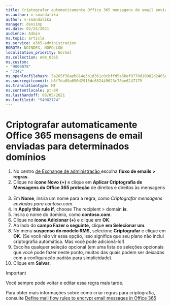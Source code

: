 ```yaml
---
title: Criptografar automaticamente Office 365 mensagens de email enviadas para determinados domínios
ms.author: v-smandalika
author: v-smandalika
manager: dansimp
ms.date: 02/24/2021
audience: Admin
ms.topic: article
ms.service: o365-administration
ROBOTS: NOINDEX, NOFOLLOW
localization_priority: Normal
ms.collection: Adm_O365
ms.custom:
- "9000078"
- "7342"
ms.openlocfilehash: 5a285f36aeb814e3b1d361c8cbffd5a6bef0770d10082d24654c7bbda59ce65b
ms.sourcegitcommit: b5f7da89a650d2915dc652449623c78be6247175
ms.translationtype: MT
ms.contentlocale: pt-BR
ms.lasthandoff: 08/05/2021
ms.locfileid: "54082174"
---
```

# <a name="automatically-encrypt-office-365-email-messages-sent-to-certain-domains"></a>Criptografar automaticamente Office 365 mensagens de email enviadas para determinados domínios

1. No centro [de Exchange de administração,](https://outlook.office365.com/ecp/)escolha **fluxo de emails > regras.** 
2. Clique no **ícone Novo (+)** e clique em **Aplicar Criptografia de Mensagens do Office 365 proteção** de direitos e direitos às mensagens .
3. Em **Nome**, insira um nome para a regra, como *Criptografar mensagens enviadas para contoso.com*.
4. In **Apply this rule if**, choose The recipient > domain **is**. 
5. Insira o nome do domínio, como **contoso.com**.
6. Clique no **ícone Adicionar (+)** e clique em **OK**.
7. Ao lado do **campo Fazer o seguinte,** clique **em Selecionar um**. 
8. No menu **suspenso do modelo RMS,** selecione **Criptografar** e clique em **OK**. (Se você não vir essa opção, isso significa que seu plano não inclui criptografia automática. Mas você pode adicioná-lo!)
9. Escolha qualquer seleção opcional (em uma lista de seleções opcionais que você pode fazer neste ponto, muitas das quais podem ser deixadas com a configuração padrão para simplicidade).
10. Clique em **Salvar**.

> [!IMPORTANT]
> Você sempre pode voltar e editar essa regra mais tarde.

Para obter mais informações sobre como criar regras para criptografia, consulte [Define mail flow rules to encrypt email messages in Office 365](https://docs.microsoft.com/microsoft-365/compliance/define-mail-flow-rules-to-encrypt-email)